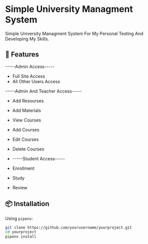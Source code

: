 # Simple University Managment System

Simple University Managment System For My Personal Testing And Developing My Skills.

## 🚀 Features
-----Admin Access-----
- Full Site Access
- All Other Users Access

-----Admin And Teacher Access-----
- Add Resourses
- Add Materials
- View Courses
- Add Courses
- Edit Courses
- Delete Courses

- -----Student Access-----
- Enrollment
- Study
- Review

## 📦 Installation

Using `pipenv`:

```bash
git clone https://github.com/yourusername/yourproject.git
cd yourproject
pipenv install
